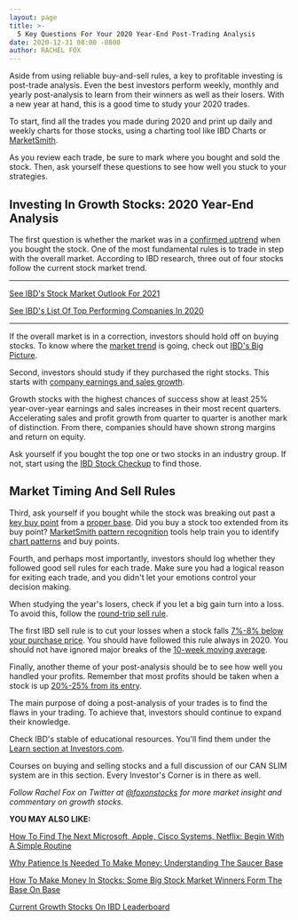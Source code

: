 ```yaml
---
layout: page
title: >-
  5 Key Questions For Your 2020 Year-End Post-Trading Analysis
date: 2020-12-31 08:00 -0800
author: RACHEL FOX
---
```





Aside from using reliable buy-and-sell rules, a key to profitable investing is post-trade analysis. Even the best investors perform weekly, monthly and yearly post-analysis to learn from their winners as well as their losers. With a new year at hand, this is a good time to study your 2020 trades.




To start, find all the trades you made during 2020 and print up daily and weekly charts for those stocks, using a charting tool like IBD Charts or [MarketSmith](https://www.investors.com/product/marketsmith/?artProdLink=MarketSmith).


As you review each trade, be sure to mark where you bought and sold the stock. Then, ask yourself these questions to see how well you stuck to your strategies.


Investing In Growth Stocks: 2020 Year-End Analysis
--------------------------------------------------


The first question is whether the market was in a [confirmed uptrend](https://www.investors.com/how-to-invest/investors-corner/market-timing-when-to-buy-stocks/) when you bought the stock. One of the most fundamental rules is to trade in step with the overall market. According to IBD research, three out of four stocks follow the current stock market trend.




---


[See IBD's Stock Market Outlook For 2021](https://www.investors.com/market-trend/stock-market-today/stocks-end-wild-2020-moderate-gains-nasdaq-big-year)  

[See IBD's List Of Top Performing Companies In 2020](https://www.investors.com/research/100-best-companies-of-2020-agility-coronavirus-crisis-at-home-plays-biotechs-excel/)




---


If the overall market is in a correction, investors should hold off on buying stocks. To know where the [market trend](https://www.investors.com/ibd-university/market-timing/) is going, check out [IBD's Big Picture](https://www.investors.com/category/market-trend/the-big-picture/).


Second, investors should study if they purchased the right stocks. This starts with [company earnings and sales growth](https://www.investors.com/how-to-invest/investors-corner/c-in-can-slim-and-growth-stocks/).


Growth stocks with the highest chances of success show at least 25% year-over-year earnings and sales increases in their most recent quarters. Accelerating sales and profit growth from quarter to quarter is another mark of distinction. From there, companies should have shown strong margins and return on equity.


Ask yourself if you bought the top one or two stocks in an industry group. If not, start using the [IBD Stock Checkup](https://research.investors.com/stock-checkup/) to find those.


Market Timing And Sell Rules
----------------------------


Third, ask yourself if you bought while the stock was breaking out past a [key buy point](https://www.investors.com/how-to-invest/investors-corner/chart-reading-basics-how-a-buy-point-marks-a-time-of-opportunity/) from a [proper base](https://www.investors.com/how-to-invest/investors-corner/how-to-trade-stocks-base-stock-charts/). Did you buy a stock too extended from its buy point? [MarketSmith pattern recognition](https://www.investors.com/product/marketsmith/?artProdLink=MarketSmith) tools help train you to identify [chart patterns](https://www.investors.com/how-to-invest/investors-corner/investor-basics-why-learning-base-patterns-gets-the-ball-rolling/) and buy points.


Fourth, and perhaps most importantly, investors should log whether they followed good sell rules for each trade. Make sure you had a logical reason for exiting each trade, and you didn't let your emotions control your decision making.


When studying the year's losers, check if you let a big gain turn into a loss. To avoid this, follow the [round-trip sell rule](https://www.investors.com/how-to-invest/investors-corner/how-to-sell-dont-freeze-if-double-digit-gain-in-a-stock-shrinks-fast/).


The first IBD sell rule is to cut your losses when a stock falls [7%-8% below your purchase price](https://www.investors.com/how-to-invest/investors-corner/still-the-no-1-rule-for-stock-investors-always-cut-your-losses-short/). You should have followed this rule always in 2020. You should not have ignored major breaks of the [10-week moving average](https://www.investors.com/how-to-invest/investors-corner/when-to-sell-growth-stocks-number-1-rule/).


Finally, another theme of your post-analysis should be to see how well you handled your profits. Remember that most profits should be taken when a stock is up [20%-25% from its entry](https://www.investors.com/how-to-invest/investors-corner/how-to-build-long-term-profits-in-stocks-take-many-gains-at-20-25/).


The main purpose of doing a post-analysis of your trades is to find the flaws in your trading. To achieve that, investors should continue to expand their knowledge.


Check IBD's stable of educational resources. You'll find them under the [Learn section at Investors.com](https://www.investors.com/ibd-university/).  

Courses on buying and selling stocks and a full discussion of our CAN SLIM system are in this section. Every Investor's Corner is in there as well.


*Follow Rachel Fox on Twitter at [@foxonstocks](https://twitter.com/FoxonStocks) for more market insight and commentary on growth stocks.*


**YOU MAY ALSO LIKE:**


[How To Find The Next Microsoft, Apple, Cisco Systems, Netflix: Begin With A Simple Routine](https://www.investors.com/research/ibd-stock-analysis/how-to-invest-in-the-stock-market-start-with-a-simple-routine/)


[Why Patience Is Needed To Make Money: Understanding The Saucer Base](https://www.investors.com/how-to-invest/investors-corner/chart-reading-basics-patience-is-required-to-play-the-saucer/)


[How To Make Money In Stocks: Some Big Stock Market Winners Form The Base On Base](https://www.investors.com/how-to-invest/investors-corner/charts-101-how-the-base-on-base-etches-superb-stock-gains/)


[Current Growth Stocks On IBD Leaderboard](https://www.investors.com/product/leaderboard/?artProdLink=Leaderboard)




